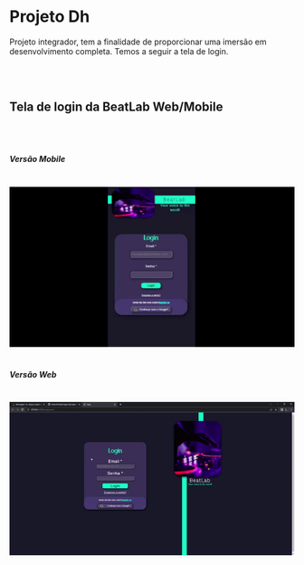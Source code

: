 <h1>Projeto Dh</h1>

<p>Projeto integrador, tem a finalidade de proporcionar uma imersão em desenvolvimento completa. Temos a seguir a tela de login.</p><br><br>

<h2>Tela de login da BeatLab Web/Mobile</h2><br><br>
<h5>Versão Mobile</h5><br>
<img src="/img/versaomobile.gif" alt="site"><br><br>
<h5>Versão Web</h5><br>
<img src="/img/versaoweb.gif" alt="site">
